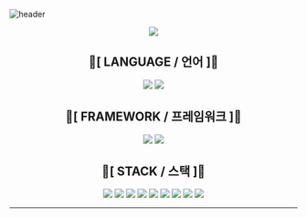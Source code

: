 ![header](https://capsule-render.vercel.app/api?type=venom&height=200&color=gradient&text=KINGYJ00%20&fontAlign=50&textBg=false)

<div align="center">
<a href="[자신의 블로그 주소](https://velog.io/@kingyj00/posts)">
  <img src="https://img.shields.io/badge/Velog-3DDC84?style=flat-square&logo=Blogger&logoColor=white"/>
</a>
</div>

<h2 align="center"><b> 🤼[ LANGUAGE / 언어 ]🤼 </b></h2>
<div align="center">
<img src="https://img.shields.io/badge/JAVA-FC4C02?style=flat-square&"/> <img src="https://img.shields.io/badge/KOTLIN-7F52FF?style=flat-square&logo=kotlin&logoColor=white"/>
</div>

<h2 align="center"><b> 🏰[ FRAMEWORK / 프레임워크 ]🏰 </b></h2>
<div align="center">
<img src="https://img.shields.io/badge/SPRING-6DB33F?style=flat-square&logo=spring&logoColor=white"/> <img src="https://img.shields.io/badge/SPRINGBOOT-6DB33F?style=flat-square&logo=springboot&logoColor=white"/> 
</div>

<h2 align="center"><b> 🧽[ STACK / 스택 ]🧽 </b></h2>
<div align="center">
<img src="https://img.shields.io/badge/SpringSecurity-6DB33F?style=flat-square&logo=springsecurity&logoColor=white"/> <img src="https://img.shields.io/badge/JSON-000000?style=flat-square&logo=json&logoColor=white"/>
<img src="https://img.shields.io/badge/REDIS-FF4438?style=flat-square&logo=redis&logoColor=white"/> <img src="https://img.shields.io/badge/DBEAVER-382923?style=flat-square&logo=dbeaver&logoColor=white"/> 
<img src="https://img.shields.io/badge/MySQL-4479A1?style=flat-square&logo=mysql&logoColor=white"/> <img src="https://img.shields.io/badge/DOCKER-2496ED?style=flat-square&logo=docker&logoColor=white"/>
<img src="https://img.shields.io/badge/FIGMA-F24E1E?style=flat-square&logo=figma&logoColor=white"/> <img src="https://img.shields.io/badge/PHOTOSHOP-002E5F?style=flat-square&"/>
<img src="https://img.shields.io/badge/REACT-61DAFB?style=flat-square&logo=react&logoColor=black"/> 
</div>

---
